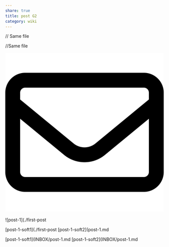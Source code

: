 ```yaml
---
share: true
title: post G2
category: wiki
---
```


 
[](post-G2) // Same file

[](./first-post)

[](post-G2) //Same file

[](./first-post)

![pic200](../../../assets/image/pic-1.svg)

 

![post-1](./first-post 



[post-1-soft1](./first-post 
[post-1-soft2](post-1.md 

[post-1-soft1](INBOX/post-1.md 
[post-1-soft2](INBOX/post-1.md 